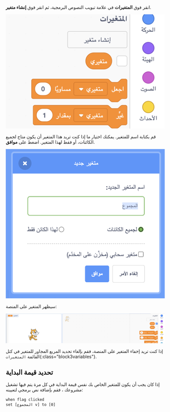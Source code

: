 انقر فوق **المتغيرات** في علامة تبويب النصوص البرمجية، ثم انقر فوق **إنشاء متغير**.

![قوالب المتغير](images/make-a-variable.png)

قم بكتابة اسم للمتغير. يمكنك اختيار ما إذا كنت تريد هذا المتغير أن يكون متاح لجميع الكائنات، أو فقط لهذا المتغير. اضغط على **موافق**.

![إنشاء متغير](images/name-variable.png)

سيظهر المتغير على المنصة:

![المتغير على المنصة](images/stage-total.png)

إذا كنت تريد إخفاء المتغير على المنصة، فقم بإلغاء تحديد المربع المجاور للمتغير في كتل القائمة `المتغيرات`{:class="block3variables"}.

## تحديد قيمة البداية

إذا كان يجب أن يكون للمتغير الخاص بك نفس قيمة البداية في كل مرة يتم فيها تشغيل مشروعك ، فقم بإضافة نص برمجي لتعيينه:

```blocks3
when flag clicked
set [المجموع v] to [0]
```  

